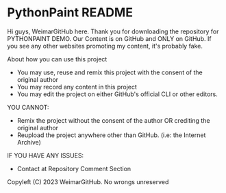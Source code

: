 # PythonPaint README

Hi guys, WeimarGitHub here. Thank you for downloading the repository for PYTHONPAINT DEMO. 
Our Content is on GitHub and ONLY on GitHub. If you see any other websites promoting my content, it's probably fake.

About how you can use this project
  * You may use, reuse and remix this project with the consent of the original author
  * You may record any content in this project
  * You may edit the project on either GitHub's official CLI or other editors.

YOU CANNOT:
  * Remix the project without the consent of the author OR crediting the original author
  * Reupload the project anywhere other than GitHub. (i.e: the Internet Archive)

IF YOU HAVE ANY ISSUES:
  * Contact at Repository Comment Section

Copyleft (C) 2023 WeimarGitHub. No wrongs unreserved
